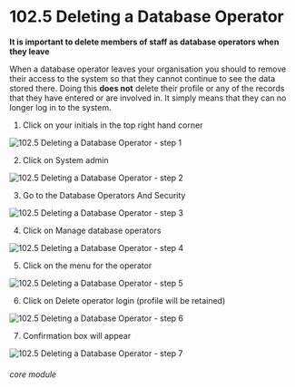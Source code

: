 # 102.5 Deleting a Database Operator

**It is important to delete members of staff as database operators when they leave**

When a database operator leaves your organisation you should to remove their access to the system so that they cannot continue to see the data stored there. Doing this **does not** delete their profile or any of the records that they have entered or are involved in. It simply means that they can no longer log in to the system. 

1. Click on your initials in the top right hand corner

![102.5 Deleting a Database Operator - step 1](102.5_Deleting_a_Database_Operator_im_1.png)

2. Click on System admin

![102.5 Deleting a Database Operator - step 2](102.5_Deleting_a_Database_Operator_im_2.png)

3. Go to the Database Operators And Security

![102.5 Deleting a Database Operator - step 3](102.5_Deleting_a_Database_Operator_im_3.png)

4. Click on Manage database operators

![102.5 Deleting a Database Operator - step 4](102.5_Deleting_a_Database_Operator_im_4.png)

5. Click on the menu for the operator

![102.5 Deleting a Database Operator - step 5](102.5_Deleting_a_Database_Operator_im_5.png)

6. Click on Delete operator login (profile will be retained)

![102.5 Deleting a Database Operator - step 6](102.5_Deleting_a_Database_Operator_im_6.png)

7. Confirmation box will appear

![102.5 Deleting a Database Operator - step 7](102.5_Deleting_a_Database_Operator_im_7.png)



###### core module
